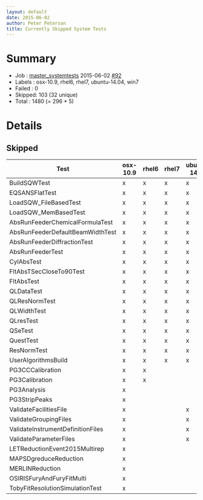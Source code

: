 ```yaml
---
layout: default
date: 2015-06-02
author: Peter Peterson
title: Currently Skipped System Tests
---
```

Summary
=======

* Job    : [master_systemtests](http://builds.mantidproject.org/job/master_systemtests/) 2015-06-02 [#92](http://builds.mantidproject.org/job/master_systemtests/92/)
* Labels : osx-10.9, rhel6, rhel7, ubuntu-14.04, win7
* Failed : 0
* Skipped: 103 (32 unique)
* Total  : 1480 (= 296 * 5)

Details
=======

Skipped
-------

| Test                               | osx-10.9 | rhel6 | rhel7 | ubuntu-14.04 | win7 |
|------------------------------------|----------|-------|-------|--------------|------|
| BuildSQWTest                       |     x    |   x   |   x   |       x      |   x  |
| EQSANSFlatTest                     |     x    |   x   |   x   |       x      |   x  |
| LoadSQW_FileBasedTest              |     x    |   x   |   x   |       x      |   x  |
| LoadSQW_MemBasedTest               |     x    |   x   |   x   |       x      |   x  |
| AbsRunFeederChemicalFormulaTest    |     x    |   x   |   x   |       x      |      |
| AbsRunFeederDefaultBeamWidthTest   |     x    |   x   |   x   |       x      |      |
| AbsRunFeederDiffractionTest        |     x    |   x   |   x   |       x      |      |
| AbsRunFeederTest                   |     x    |   x   |   x   |       x      |      |
| CylAbsTest                         |     x    |   x   |   x   |       x      |      |
| FltAbsTSecCloseTo90Test            |     x    |   x   |   x   |       x      |      |
| FltAbsTest                         |     x    |   x   |   x   |       x      |      |
| QLDataTest                         |     x    |   x   |   x   |       x      |      |
| QLResNormTest                      |     x    |   x   |   x   |       x      |      |
| QLWidthTest                        |     x    |   x   |   x   |       x      |      |
| QLresTest                          |     x    |   x   |   x   |       x      |      |
| QSeTest                            |     x    |   x   |   x   |       x      |      |
| QuestTest                          |     x    |   x   |   x   |       x      |      |
| ResNormTest                        |     x    |   x   |   x   |       x      |      |
| UserAlgorithmsBuild                |     x    |   x   |   x   |       x      |      |
| PG3CCCalibration                   |     x    |   x   |       |              |   x  |
| PG3Calibration                     |     x    |   x   |       |              |   x  |
| PG3Analysis                        |     x    |       |       |              |   x  |
| PG3StripPeaks                      |     x    |       |       |              |   x  |
| ValidateFacilitiesFile             |     x    |       |       |       x      |      |
| ValidateGroupingFiles              |     x    |       |       |       x      |      |
| ValidateInstrumentDefinitionFiles  |     x    |       |       |       x      |      |
| ValidateParameterFiles             |     x    |       |       |       x      |      |
| LETReductionEvent2015Multirep      |     x    |       |       |              |      |
| MAPSDgreduceReduction              |     x    |       |       |              |      |
| MERLINReduction                    |     x    |       |       |              |      |
| OSIRISFuryAndFuryFitMulti          |     x    |       |       |              |      |
| TobyFitResolutionSimulationTest    |     x    |       |       |              |      |
